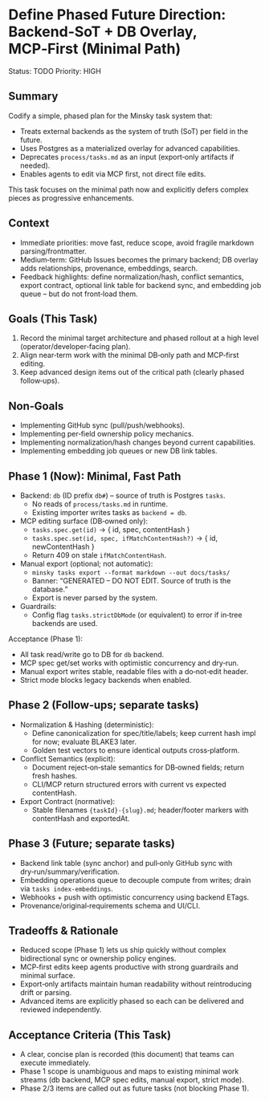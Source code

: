 # Define Phased Future Direction: Backend-SoT + DB Overlay, MCP‑First (Minimal Path)

Status: TODO
Priority: HIGH

## Summary

Codify a simple, phased plan for the Minsky task system that:

- Treats external backends as the system of truth (SoT) per field in the future.
- Uses Postgres as a materialized overlay for advanced capabilities.
- Deprecates `process/tasks.md` as an input (export‑only artifacts if needed).
- Enables agents to edit via MCP first, not direct file edits.

This task focuses on the minimal path now and explicitly defers complex pieces as progressive enhancements.

## Context

- Immediate priorities: move fast, reduce scope, avoid fragile markdown parsing/frontmatter.
- Medium‑term: GitHub Issues becomes the primary backend; DB overlay adds relationships, provenance, embeddings, search.
- Feedback highlights: define normalization/hash, conflict semantics, export contract, optional link table for backend sync, and embedding job queue – but do not front‑load them.

## Goals (This Task)

1. Record the minimal target architecture and phased rollout at a high level (operator/developer‑facing plan).
2. Align near‑term work with the minimal DB‑only path and MCP‑first editing.
3. Keep advanced design items out of the critical path (clearly phased follow‑ups).

## Non‑Goals

- Implementing GitHub sync (pull/push/webhooks).
- Implementing per‑field ownership policy mechanics.
- Implementing normalization/hash changes beyond current capabilities.
- Implementing embedding job queues or new DB link tables.

## Phase 1 (Now): Minimal, Fast Path

- Backend: `db` (ID prefix `db#`) – source of truth is Postgres `tasks`.
  - No reads of `process/tasks.md` in runtime.
  - Existing importer writes tasks as `backend = db`.
- MCP editing surface (DB‑owned only):
  - `tasks.spec.get(id)` → { id, spec, contentHash }
  - `tasks.spec.set(id, spec, ifMatchContentHash?)` → { id, newContentHash }
  - Return 409 on stale `ifMatchContentHash`.
- Manual export (optional; not automatic):
  - `minsky tasks export --format markdown --out docs/tasks/`
  - Banner: “GENERATED – DO NOT EDIT. Source of truth is the database.”
  - Export is never parsed by the system.
- Guardrails:
  - Config flag `tasks.strictDbMode` (or equivalent) to error if in‑tree backends are used.

Acceptance (Phase 1):

- All task read/write go to DB for `db` backend.
- MCP spec get/set works with optimistic concurrency and dry‑run.
- Manual export writes stable, readable files with a do‑not‑edit header.
- Strict mode blocks legacy backends when enabled.

## Phase 2 (Follow‑ups; separate tasks)

- Normalization & Hashing (deterministic):
  - Define canonicalization for spec/title/labels; keep current hash impl for now; evaluate BLAKE3 later.
  - Golden test vectors to ensure identical outputs cross‑platform.
- Conflict Semantics (explicit):
  - Document reject‑on‑stale semantics for DB‑owned fields; return fresh hashes.
  - CLI/MCP return structured errors with current vs expected contentHash.
- Export Contract (normative):
  - Stable filenames `{taskId}-{slug}.md`; header/footer markers with contentHash and exportedAt.

## Phase 3 (Future; separate tasks)

- Backend link table (sync anchor) and pull‑only GitHub sync with dry‑run/summary/verification.
- Embedding operations queue to decouple compute from writes; drain via `tasks index-embeddings`.
- Webhooks + push with optimistic concurrency using backend ETags.
- Provenance/original‑requirements schema and UI/CLI.

## Tradeoffs & Rationale

- Reduced scope (Phase 1) lets us ship quickly without complex bidirectional sync or ownership policy engines.
- MCP‑first edits keep agents productive with strong guardrails and minimal surface.
- Export‑only artifacts maintain human readability without reintroducing drift or parsing.
- Advanced items are explicitly phased so each can be delivered and reviewed independently.

## Acceptance Criteria (This Task)

- A clear, concise plan is recorded (this document) that teams can execute immediately.
- Phase 1 scope is unambiguous and maps to existing minimal work streams (db backend, MCP spec edits, manual export, strict mode).
- Phase 2/3 items are called out as future tasks (not blocking Phase 1).
